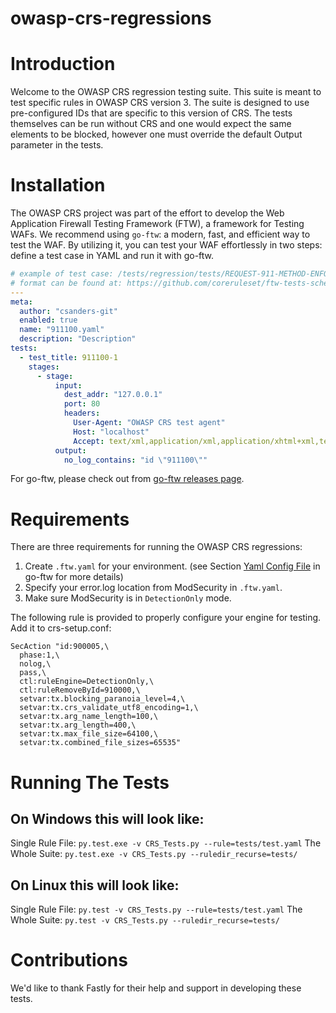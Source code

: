 owasp-crs-regressions
=====================

Introduction
============
Welcome to the OWASP CRS regression testing suite. This suite is meant to test specific rules in OWASP CRS version 3. The suite is designed to use pre-configured IDs that are specific to this version of CRS. The tests themselves can be run without CRS and one would expect the same elements to be blocked, however one must override the default Output parameter in the tests.

Installation
============
The OWASP CRS project was part of the effort to develop the Web Application Firewall Testing Framework (FTW), a framework for Testing WAFs. We recommend using `go-ftw`: a modern, fast, and efficient way to test the WAF. By utilizing it, you can test your WAF effortlessly in two steps: define a test case in YAML and run it with go-ftw.

```yaml
# example of test case: /tests/regression/tests/REQUEST-911-METHOD-ENFORCEMENT
# format can be found at: https://github.com/coreruleset/ftw-tests-schema
---
meta:
  author: "csanders-git"
  enabled: true
  name: "911100.yaml"
  description: "Description"
tests:
  - test_title: 911100-1
    stages:
      - stage:
          input:
            dest_addr: "127.0.0.1"
            port: 80
            headers:
              User-Agent: "OWASP CRS test agent"
              Host: "localhost"
              Accept: text/xml,application/xml,application/xhtml+xml,text/html;q=0.9,text/plain;q=0.8,image/png,*/*;q=0.5
          output:
            no_log_contains: "id \"911100\""
```

For go-ftw, please check out from [go-ftw releases page](https://github.com/coreruleset/go-ftw/releases).

Requirements
============
There are three requirements for running the OWASP CRS regressions:

1. Create `.ftw.yaml` for your environment. (see Section [Yaml Config File](https://github.com/coreruleset/go-ftw#yaml-config-file) in go-ftw for more details)
2. Specify your error.log location from ModSecurity in `.ftw.yaml`.
3. Make sure ModSecurity is in `DetectionOnly` mode.

The following rule is provided to properly configure your engine for testing. Add it to crs-setup.conf:
```
SecAction "id:900005,\
  phase:1,\
  nolog,\
  pass,\
  ctl:ruleEngine=DetectionOnly,\
  ctl:ruleRemoveById=910000,\
  setvar:tx.blocking_paranoia_level=4,\
  setvar:tx.crs_validate_utf8_encoding=1,\
  setvar:tx.arg_name_length=100,\
  setvar:tx.arg_length=400,\
  setvar:tx.max_file_size=64100,\
  setvar:tx.combined_file_sizes=65535"
```

Running The Tests
=================

On Windows this will look like:
-------------------------------
Single Rule File:
```py.test.exe -v CRS_Tests.py --rule=tests/test.yaml```
The Whole Suite:
```py.test.exe -v CRS_Tests.py --ruledir_recurse=tests/```

On Linux this will look like:
-----------------------------
Single Rule File:
```py.test -v CRS_Tests.py --rule=tests/test.yaml```
The Whole Suite:
```py.test -v CRS_Tests.py --ruledir_recurse=tests/```

Contributions
=============

We'd like to thank Fastly for their help and support in developing these tests.
